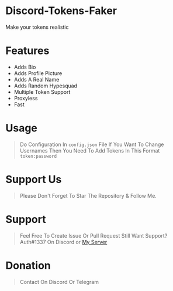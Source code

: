 # Discord-Tokens-Faker
Make your tokens realistic
# Features
- Adds Bio
- Adds Profile Picture
- Adds A Real Name
- Adds Random Hypesquad
- Multiple Token Support
- Proxyless
- Fast

# Usage
> Do Configuration In `config.json` File
> If You Want To Change Usernames Then You Need To Add Tokens In This Format `token:password`

# Support Us
> Please Don't Forget To Star The Repository & Follow Me.

# Support 
> Feel Free To Create Issue Or Pull Request
> Still Want Support?
> Auth#1337 On Discord or [My Server](https://discord.gg/lgnop)

# Donation
> Contact On Discord Or Telegram
